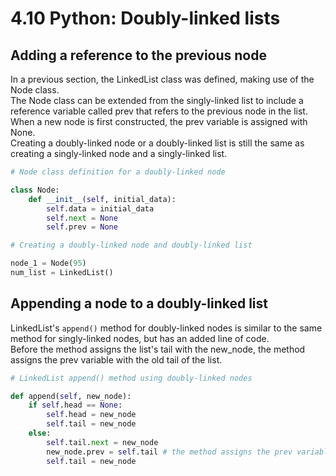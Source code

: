 # 4.10 Python: Doubly-linked lists

## Adding a reference to the previous node
In a previous section, the LinkedList class was defined, making use of the Node class.   
The Node class can be extended from the singly-linked list to include a reference variable called prev that refers to the previous node in the list.   
When a new node is first constructed, the prev variable is assigned with None.   
Creating a doubly-linked node or a doubly-linked list is still the same as creating a singly-linked node and a singly-linked list.   

```python
# Node class definition for a doubly-linked node

class Node:
    def __init__(self, initial_data):
        self.data = initial_data
        self.next = None
        self.prev = None

# Creating a doubly-linked node and doubly-linked list

node_1 = Node(95)
num_list = LinkedList()
```

## Appending a node to a doubly-linked list
LinkedList's ``append()`` method for doubly-linked nodes is similar to the same method for singly-linked nodes, but has an added line of code.   
Before the method assigns the list's tail with the new_node, the method assigns the prev variable with the old tail of the list.   

```python
# LinkedList append() method using doubly-linked nodes

def append(self, new_node):
    if self.head == None:
        self.head = new_node
        self.tail = new_node
    else:
        self.tail.next = new_node
        new_node.prev = self.tail # the method assigns the prev variable with the old tail of the list.
        self.tail = new_node
```

